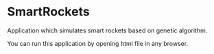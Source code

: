 # SmartRockets
Application which simulates smart rockets based on genetic algorithm.

You can run this application by opening html file in any browser.
